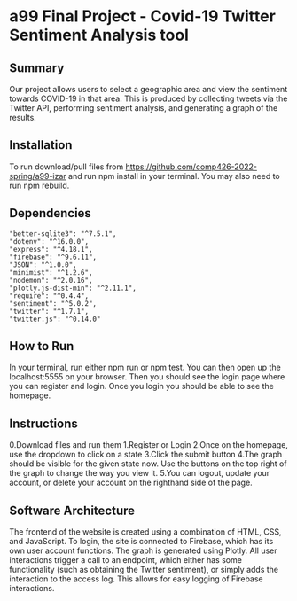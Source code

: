 # a99 Final Project - Covid-19 Twitter Sentiment Analysis tool

## Summary 

Our project allows users to select a geographic area and view the sentiment towards COVID-19 in that area. This is produced by collecting tweets via the Twitter API, performing sentiment analysis, and generating a graph of the results.

## Installation

To run download/pull files from https://github.com/comp426-2022-spring/a99-izar and run npm install in your terminal. You may also need to run npm rebuild.

## Dependencies

    "better-sqlite3": "^7.5.1",
    "dotenv": "^16.0.0",
    "express": "^4.18.1",
    "firebase": "^9.6.11",
    "JSON": "^1.0.0",
    "minimist": "^1.2.6",
    "nodemon": "^2.0.16",
    "plotly.js-dist-min": "^2.11.1",
    "require": "^0.4.4",
    "sentiment": "^5.0.2",
    "twitter": "^1.7.1",
    "twitter.js": "^0.14.0"

## How to Run

In your terminal, run either npm run or npm test. You can then open  up the localhost:5555 on your browser. Then you should see the login page where you can register and login. Once you login you should be able to see the homepage.

## Instructions

0.Download files and run them
1.Register or Login 
2.Once on the homepage, use the dropdown to click on a state
3.Click the submit button
4.The graph should be visible for the given state now. Use the buttons on the top right of the graph to change the way you view it. 
5.You can logout, update your account, or delete your account on the righthand side of the page.

## Software Architecture

The frontend of the website is created using a combination of HTML, CSS, and JavaScript. To login, the site is connected to Firebase, which has its own user account functions. The graph is generated using Plotly. All user interactions trigger a call to an endpoint, which either has some functionality (such as obtaining the Twitter sentiment), or simply adds the interaction to the access log. This allows for easy logging of Firebase interactions.
